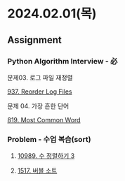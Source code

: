 # 2024.02.01(목)

## Assignment

### Python Algorithm Interview - 必

문제03. 로그 파일 재정렬

[937. Reorder Log Files](https://leetcode.com/problems/reorder-data-in-log-files/)

문제 04. 가장 흔한 단어

[819. Most Common Word](https://leetcode.com/problems/most-common-word/description/)

### Problem - 수업 복습(sort)

1. [10989. 수 정렬하기 3](https://www.acmicpc.net/problem/10989)

2. [1517. 버블 소트](https://www.acmicpc.net/problem/10989)